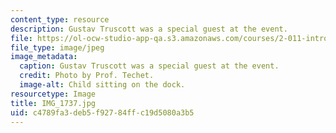 ```yaml
---
content_type: resource
description: Gustav Truscott was a special guest at the event.
file: https://ol-ocw-studio-app-qa.s3.amazonaws.com/courses/2-011-introduction-to-ocean-science-and-engineering-spring-2006/c4789fa3deb5f92784ffc19d5080a3b5_IMG_1737.jpg
file_type: image/jpeg
image_metadata:
  caption: Gustav Truscott was a special guest at the event.
  credit: Photo by Prof. Techet.
  image-alt: Child sitting on the dock.
resourcetype: Image
title: IMG_1737.jpg
uid: c4789fa3-deb5-f927-84ff-c19d5080a3b5
---
```

